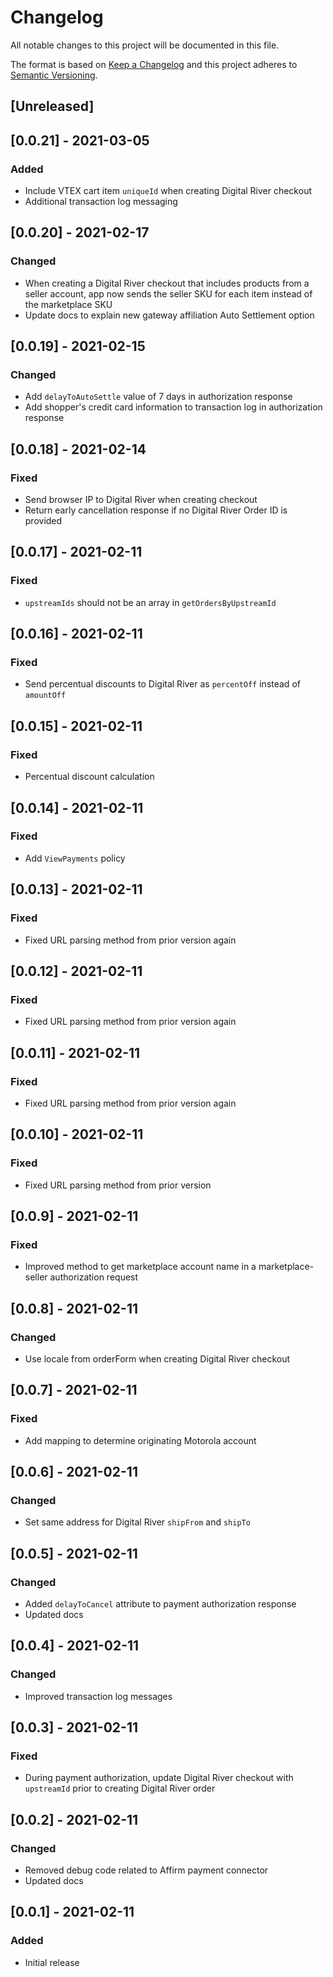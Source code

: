 # Changelog

All notable changes to this project will be documented in this file.

The format is based on [Keep a Changelog](http://keepachangelog.com/en/1.0.0/)
and this project adheres to [Semantic Versioning](http://semver.org/spec/v2.0.0.html).

## [Unreleased]

## [0.0.21] - 2021-03-05

### Added

- Include VTEX cart item `uniqueId` when creating Digital River checkout
- Additional transaction log messaging

## [0.0.20] - 2021-02-17

### Changed

- When creating a Digital River checkout that includes products from a seller account, app now sends the seller SKU for each item instead of the marketplace SKU
- Update docs to explain new gateway affiliation Auto Settlement option

## [0.0.19] - 2021-02-15

### Changed

- Add `delayToAutoSettle` value of 7 days in authorization response
- Add shopper's credit card information to transaction log in authorization response

## [0.0.18] - 2021-02-14

### Fixed

- Send browser IP to Digital River when creating checkout
- Return early cancellation response if no Digital River Order ID is provided

## [0.0.17] - 2021-02-11

### Fixed

- `upstreamIds` should not be an array in `getOrdersByUpstreamId`

## [0.0.16] - 2021-02-11

### Fixed

- Send percentual discounts to Digital River as `percentOff` instead of `amountOff`

## [0.0.15] - 2021-02-11

### Fixed

- Percentual discount calculation

## [0.0.14] - 2021-02-11

### Fixed

- Add `ViewPayments` policy

## [0.0.13] - 2021-02-11

### Fixed

- Fixed URL parsing method from prior version again

## [0.0.12] - 2021-02-11

### Fixed

- Fixed URL parsing method from prior version again

## [0.0.11] - 2021-02-11

### Fixed

- Fixed URL parsing method from prior version again

## [0.0.10] - 2021-02-11

### Fixed

- Fixed URL parsing method from prior version

## [0.0.9] - 2021-02-11

### Fixed

- Improved method to get marketplace account name in a marketplace-seller authorization request

## [0.0.8] - 2021-02-11

### Changed

- Use locale from orderForm when creating Digital River checkout

## [0.0.7] - 2021-02-11

### Fixed

- Add mapping to determine originating Motorola account

## [0.0.6] - 2021-02-11

### Changed

- Set same address for Digital River `shipFrom` and `shipTo`

## [0.0.5] - 2021-02-11

### Changed

- Added `delayToCancel` attribute to payment authorization response
- Updated docs

## [0.0.4] - 2021-02-11

### Changed

- Improved transaction log messages

## [0.0.3] - 2021-02-11

### Fixed

- During payment authorization, update Digital River checkout with `upstreamId` prior to creating Digital River order

## [0.0.2] - 2021-02-11

### Changed

- Removed debug code related to Affirm payment connector
- Updated docs

## [0.0.1] - 2021-02-11

### Added

- Initial release
